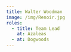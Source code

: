 ```yaml
---
title: Walter Woodman
image: /img/Renoir.jpg
roles:
  - title: Team Lead
    at: Azaleas
  - at: Dogwoods
---
```

